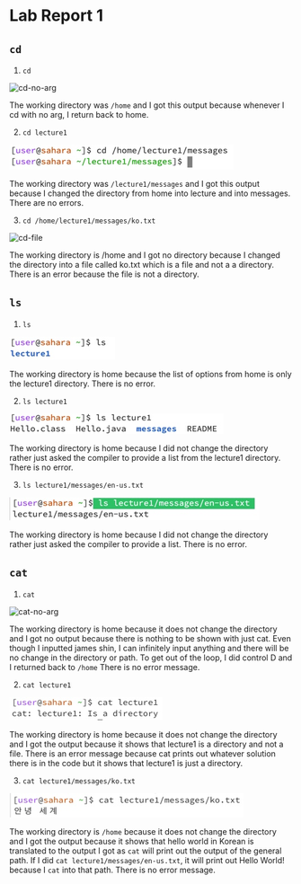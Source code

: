 # Lab Report 1

## `cd` 

1) `cd`

![cd-no-arg](https://github.com/shinaegyo/cse15l-lab-reports/assets/137027086/e9d686e6-8667-4d29-8e3b-e9f7615c634e)

The working directory was `/home` and I got this output because whenever I cd with no arg, I return back to home.

2) `cd lecture1` 

![Image](cd-directory.jpg)

The working directory was `/lecture1/messages` and I got this output because I changed the directory from home into lecture and into messages. There are no errors.

3) `cd /home/lecture1/messages/ko.txt`

![cd-file](https://github.com/shinaegyo/cse15l-lab-reports/assets/137027086/e38a6fa5-250d-42a9-b495-a238237d10be)

The working directory is /home and I got no directory because I changed the directory into a file called ko.txt which is a file and not a a directory. There is an error because the file is not a directory.

## `ls` 

1) `ls`

![Image](ls-no-arg.jpg)

The working directory is home because the list of options from home is only the lecture1 directory. There is no error.

2) `ls lecture1`

![Image](ls-directory.jpg)

The working directory is home because I did not change the directory rather just asked the compiler to provide a list from the lecture1 directory. There is no error.

3) `ls lecture1/messages/en-us.txt`

![Image](ls-file.jpg)

The working directory is home because I did not change the directory rather just asked the compiler to provide a list. There is no error.

## `cat` 

1) `cat`
   
<img width="199" alt="cat-no-arg" src="https://github.com/shinaegyo/cse15l-lab-reports/assets/137027086/c30690f8-7039-4a16-a065-b968571e9250">

The working directory is home because it does not change the directory and I got no output because there is nothing to be shown with just cat. Even though I inputted james shin, I can infinitely input anything and there will be no change in the directory or path. To get out of the loop, I did control D and I returned back to `/home` There is no error message. 

2) `cat lecture1`

![Image](cat-directory.jpg)

The working directory is home because it does not change the directory and I got the output because it shows that lecture1 is a directory and not a file. There is an error message because cat prints out whatever solution there is in the code but it shows that lecture1 is just a directory.

3) `cat lecture1/messages/ko.txt`

![Image](cat-file.jpg)

The working directory is `/home` because it does not change the directory and I got the output because it shows that hello world in Korean is translated to the output I got as `cat` will print out the output of the general path. If I did `cat lecture1/messages/en-us.txt`, it will print out Hello World! because I `cat` into that path. There is no error message.  
